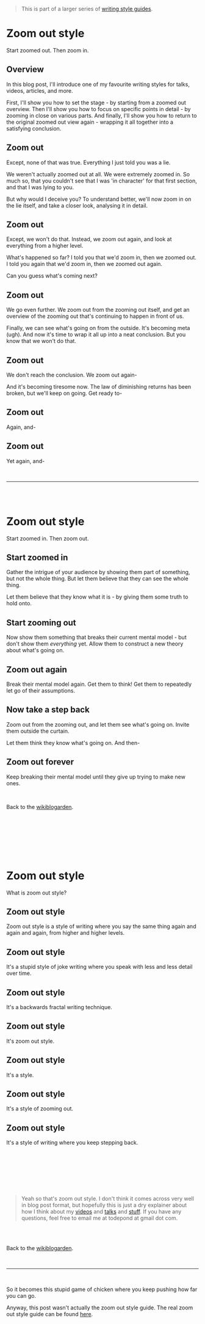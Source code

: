 > This is part of a larger series of [writing style guides](https://www.todepond.com/wikiblogarden/academia/style).

# Zoom out style

Start zoomed out. Then zoom in.

## Overview

In this blog post, I'll introduce one of my favourite writing styles for talks, videos, articles, and more.

First, I'll show you how to set the stage - by starting from a zoomed out overview. Then I'll show you how to focus on specific points in detail - by zooming in close on various parts. And finally, I'll show you how to return to the original zoomed out view again - wrapping it all together into a satisfying conclusion.

## Zoom out

Except, none of that was true. Everything I just told you was a lie.

We weren't actually zoomed out at all. We were extremely zoomed in. So much so, that you couldn't see that I was 'in character' for that first section, and that I was lying to you.

But why would I deceive you? To understand better, we'll now zoom in on the lie itself, and take a closer look, analysing it in detail.

## Zoom out

Except, we won't do that. Instead, we zoom out again, and look at everything from a higher level.

What's happened so far? I told you that we'd zoom in, then we zoomed out. I told you again that we'd zoom in, then we zoomed out again.

Can you guess what's coming next?

## Zoom out

We go even further. We zoom out from the zooming out itself, and get an overview of the zooming out that's continuing to happen in front of us. 

Finally, we can see what's going on from the outside. It's becoming meta (ugh). And now it's time to wrap it all up into a neat conclusion. But you know that we won't do that.

## Zoom out

We don't reach the conclusion. We zoom out again-

And it's becoming tiresome now. The law of diminishing returns has been broken, but we'll keep on going. Get ready to-

## Zoom out

Again, and-

## Zoom out

Yet again, and-

<br>

<hr>

<br>

<br>

# Zoom out style

Start zoomed in. Then zoom out.

## Start zoomed in

Gather the intrigue of your audience by showing them part of something, but not the whole thing. But let them believe that they can see the whole thing.

Let them believe that they know what it is - by giving them some truth to hold onto.

## Start zooming out

Now show them something that breaks their current mental model - but don't show them *everything* yet. Allow them to construct a new theory about what's going on.

## Zoom out again

Break their mental model again. Get them to think! Get them to repeatedly let go of their assumptions.

## Now take a step back

Zoom out from the zooming out, and let them see what's going on. Invite them outside the curtain.

Let them think they know what's going on. And then-

## Zoom out forever

Keep breaking their mental model until they give up trying to make new ones. 

<br>

Back to the [wikiblogarden](/wikiblogarden/academia/style/zoom-out/for/ever).

<br>

<br>

<br>

<br>

<br>

<br>

# Zoom out style

What is zoom out style?

## Zoom out style

Zoom out style is a style of writing where you say the same thing again and again and again, from higher and higher levels.

## Zoom out style

It's a stupid style of joke writing where you speak with less and less detail over time.

## Zoom out style

It's a backwards fractal writing technique.

## Zoom out style

It's zoom out style.

## Zoom out style

It's a style.

## Zoom out style 

It's a style of zooming out. 

## Zoom out style

It's a style of writing where you keep stepping back.

<br>

<br>

<br>

<br>

<br>

<br>

> Yeah so that's zoom out style. I don't think it comes across very well in blog post format, but hopefully this is just a dry explainer about how I think about my [videos](https://youtu.be/Q4OIcwt8vcE) and [talks](https://www.youtube.com/watch?v=cBYudbaqHAk&t=6704s) and [stuff](https://www.todepond.com/report/definitions-that-dont-matter/). If you have any questions, feel free to email me at todepond at gmail dot com.

<br>

<br>

Back to the [wikiblogarden](/wikiblogarden/academia/style/zoom-out/for/ever).


<br>

<hr>

<br>

So it becomes this stupid game of chicken where you keep pushing how far you can go.

Anyway, this post wasn't actually the zoom out style guide. The real zoom out style guide can be found [here](/wikiblogarden/academia/style/zoom-out/for/real).
